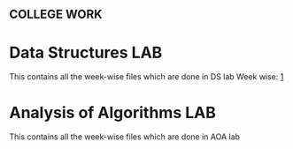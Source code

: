 ## COLLEGE WORK

# Data Structures LAB
This contains all the week-wise files which are done in DS lab
Week wise: [1](hi)

# Analysis of Algorithms LAB
This contains all the week-wise files which are done in AOA lab
